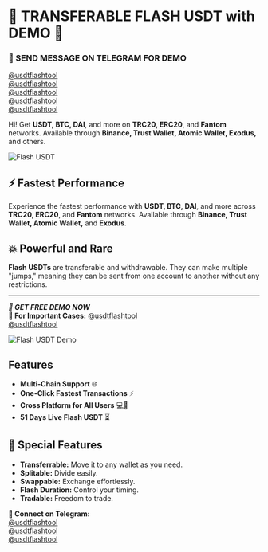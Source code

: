 # 🚀 TRANSFERABLE FLASH USDT with DEMO 💎

### 💬 SEND MESSAGE ON TELEGRAM FOR DEMO  
[@usdtflashtool](https://t.me/usdtflashtool)  
[@usdtflashtool](https://t.me/usdtflashtool)  
[@usdtflashtool](https://t.me/usdtflashtool)  
[@usdtflashtool](https://t.me/usdtflashtool)  
[@usdtflashtool](https://t.me/usdtflashtool)

Hi! Get **USDT, BTC, DAI**, and more on **TRC20, ERC20**, and **Fantom** networks. Available through **Binance, Trust Wallet, Atomic Wallet, Exodus,** and others.

![Flash USDT](https://i.ibb.co/GkQ6Nnp/photo-2024-07-26-17-22-29.jpg)

## ⚡ Fastest Performance  
Experience the fastest performance with **USDT, BTC, DAI**, and more across **TRC20, ERC20**, and **Fantom** networks. Available through **Binance, Trust Wallet, Atomic Wallet,** and **Exodus**.

## 💥 Powerful and Rare  
**Flash USDTs** are transferable and withdrawable. They can make multiple "jumps," meaning they can be sent from one account to another without any restrictions.

---

**_🔑 GET FREE DEMO NOW_**  
**👤 For Important Cases:** [@usdtflashtool](https://t.me/usdtflashtool)  
[@usdtflashtool](https://t.me/usdtflashtool)

![Flash USDT Demo](https://i.ibb.co/WHcDLJ2/photo-2024-08-02-20-33-22.jpg)

## Features

- **Multi-Chain Support** 🌐
- **One-Click Fastest Transactions** ⚡
- **Cross Platform for All Users** 💻📱 
- **51 Days Live Flash USDT** ⏳

## 💎 Special Features

- **Transferrable:** Move it to any wallet as you need.
- **Splitable:** Divide easily.
- **Swappable:** Exchange effortlessly.
- **Flash Duration:** Control your timing.
- **Tradable:** Freedom to trade.

**📲 Connect on Telegram:**  
[@usdtflashtool](https://t.me/usdtflashtool)  
[@usdtflashtool](https://t.me/usdtflashtool)  
[@usdtflashtool](https://t.me/usdtflashtool)
